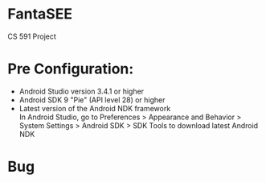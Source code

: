 # FantaSEE
CS 591 Project

# Pre Configuration:
- Android Studio version 3.4.1 or higher
- Android SDK 9 "Pie" (API level 28) or higher
- Latest version of the Android NDK framework  
In Android Studio, go to Preferences > Appearance and Behavior > System Settings > Android SDK  > SDK Tools to download latest Android NDK

# Bug
